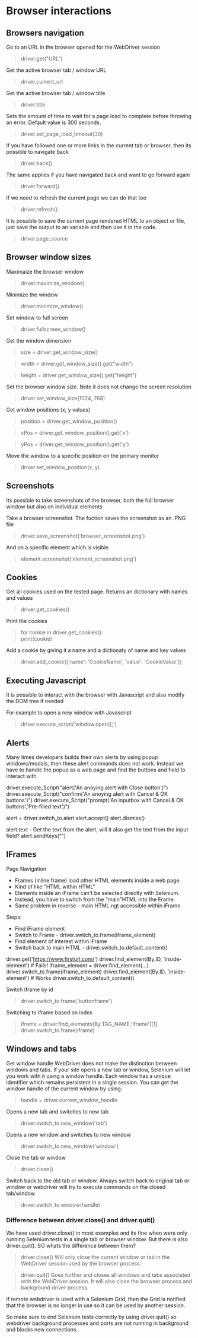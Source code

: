 # Browser interactions #

## Browsers navigation ##
Go to an URL in the browser opened for the WebDriver session 
> driver.get("URL")

Get the active browser tab / window URL
> driver.current_url

Get the active browser tab / window title
> driver.title

Sets the amount of time to wait for a page load to complete before throwing an error. Default value is 300 seconds.
> driver.set_page_load_timeout(30) 

If you have followed one or more links in the current tab or browser, then its possible to navigate back  
> driver.back()

The same applies if you have navigated back and want to go forward again
> driver.forward()

If we need to refresh the current page we can do that too
> driver.refresh()

It is possible to save the current page rendered HTML to an object or file, just save the output to an variable and then use it in the code.  
> driver.page_source

## Browser window sizes ##

Maximaize the browser window 
> driver.maximize_window()

Minimize the window
> driver.minimize_window()

Set window to full screen
> driver.fullscreen_window()

Get the window dimension
> size = driver.get_window_size()

> width = driver.get_window_size().get("width")

> height = driver.get_window_size().get("height")

Set the browser window size. Note it does not change the screen resolution
> driver.set_window_size(1024, 768)

Get window positions (x, y values)
> position = driver.get_window_position()

> xPos = driver.get_window_position().get('x')

> yPos = driver.get_window_position().get('y')

Move the window to a specific position on the primary monitor
> driver.set_window_position(x, y)

## Screenshots ##
Its possible to take screenshots of the browser, both the full browser window but also on individual elements

Take a browser screenshot. The fuction saves the screenshot as an .PNG file
> driver.save_screenshot('browser_screenshot.png')

And on a specific element which is visible
> element.screenshot('element_screenshot.png')  

## Cookies ##
Get all cookies used on the tested page. Returns an dictionary with names and values
> driver.get_cookies()

Print the cookies
> for cookie in driver.get_cookies():  
>       print(cookie)

Add a cookie by giving it a name and a dictionaty of name and key values 
> driver.add_cookie({'name': 'CookieName', 'value': 'CookieValue'})

## Executing Javascript ##
It is possible to interact with the browser with Javascript and also modify the DOM tree if needed

For example to open a new window with Javascript
> driver.execute_script('window.open();')

## Alerts ##
Many times developers builds their own alerts by using popup windows/modals, then these alert commands does not work. Instead we have to handle the popup as a web page and find the buttons and field to interact with.

driver.execute_Script("alert('An anoying alert with Close button')")
driver.execute_Script("confirm('An anoying alert with Cancel & OK buttons')")
driver.execute_Script("prompt('An inputbox with Cancel & OK buttons','Pre-filled text')")

alert = driver.switch_to.alert
alert.accept()
alert.dismiss()

alert.text - Get the text from the alert, will it also get the text from the input field?
alert.sendKeys(“")

## IFrames ##
Page Navigation
*   Frames (inline frame) load other HTML elements inside a web page.
*   Kind of like "HTML within HTML"
*   Elements inside an iFrame can't be selected directly with Selenium.
*   Instead, you have to switch from the "main"HTML into the Frame.
*   Same problem in reverse - main HTML ngt accessible within iFrame

Steps:
*   Find iFrame element
*   Switch to Frame - driver.switch_to.frame(iframe_element)
*   Find element of interest within iFrame
*   Switch back to main HTML - driver.switch_to.default_content()

driver.get('https://www.firsturl.com/')
driver.find_element(By.ID, 'inside-element') # Fails!
iframe_element = driver.find_element(...)
driver.switch_to.frame(iframe_element)
driver.find_element(By.ID, 'inside-element') # Works driver.switch_to.default_content()

Switch iframe by id
> driver.switch_to.frame('buttonframe')

Switching to iframe based on index
> iframe = driver.find_elements(By.TAG_NAME,'iframe')[1]
> driver.switch_to.frame(iframe)

## Windows and tabs ##
Get window handle
WebDriver does not make the distinction between windows and tabs. If your site opens a new tab or window, Selenium will let you work with it using a window handle. Each window has a unique identifier which remains persistent in a single session. You can get the window handle of the current window by using:
> handle = driver.current_window_handle

Opens a new tab and switches to new tab
> driver.switch_to.new_window('tab')

Opens a new window and switches to new window
> driver.switch_to.new_window('window')

Close the tab or window
> driver.close()

Switch back to the old tab or window.
Always switch back to original tab or window or webdriver will try to execute commands on the closed tab/window
> driver.switch_to.window(handle)

### Difference between driver.close() and driver.quit() ###

We have used driver.close() in most examples and its fine when were only running Selenium tests in a single tab or browser window. But there is also driver.quit(). SO whats the difference between them?

> driver.close() 
Will only close the current window or tab in the WebDriver session used by the browser process.

>driver.quit()
Goes further and closes all windows and tabs associated with the WebDriver session. It will also close the browser process and background driver process. 

If remote webdriver is used with a Selenium Grid, then the Grid is notified that the browser is no longer in use so it can be used by another session.

So make sure to end Selenium tests correctly by using driver.quit() so webdriver background processes and ports are not running in background and blocks new connections.
